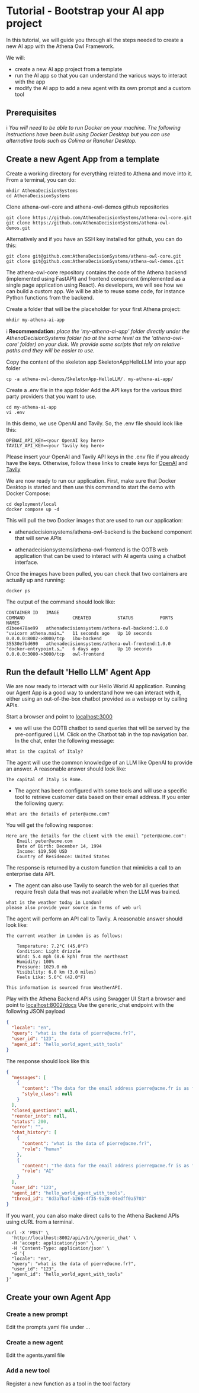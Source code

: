 # Tutorial - Bootstrap your AI app project 

In this tutorial, we will guide you through all the steps needed to create a new AI app with the Athena Owl Framework.

We will:  
- create a new AI app project from a template  
- run the AI app so that you can understand the various ways to interact with the app  
- modify the AI app to add a new agent with its own prompt and a custom tool

## Prerequisites
:information_source: *You will need to be able to run Docker on your machine. The following instructions have been built using Docker Desktop but you can use alternative tools such as Colima or Rancher Desktop.*

## Create a new Agent App from a template

Create a working directory for everything related to Athena and move into it. From a terminal, you can do:
```
mkdir AthenaDecisionSystems
cd AthenaDecisionSystems
```

Clone athena-owl-core and athena-owl-demos github repositories
```
git clone https://github.com/AthenaDecisionSystems/athena-owl-core.git
git clone https://github.com/AthenaDecisionSystems/athena-owl-demos.git
```
Alternatively and if you have an SSH key installed for github, you can do this:
```
git clone git@github.com:AthenaDecisionSystems/athena-owl-core.git 
git clone git@github.com:AthenaDecisionSystems/athena-owl-demos.git
```
The athena-owl-core repository contains the code of the Athena backend (implemented using FastAPI) and frontend component (implemented as a single page application using React). As developers, we will see how we can build a custom app. We will be able to reuse some code, for instance Python functions from the backend.

Create a folder that will be the placeholder for your first Athena project: 
```
mkdir my-athena-ai-app
```
:information_source: **Recommendation:** *place the 'my-athena-ai-app' folder directly under the AthenaDecisionSystems folder (so at the same level as the 'athena-owl-core' folder) on your disk. We provide some scripts that rely on relative paths and they will be easier to use.*

Copy the content of the skeleton app SkeletonAppHelloLLM into your app folder

```
cp -a athena-owl-demos/SkeletonApp-HelloLLM/. my-athena-ai-app/
```

Create a .env file in the app folder
Add the API keys for the various third party providers that you want to use. 
```
cd my-athena-ai-app
vi .env
```

In this demo, we use OpenAI and Tavily. So, the .env file should look like this:
```
OPENAI_API_KEY=<your OpenAI key here>
TAVILY_API_KEY=<your Tavily key here>
```
Please insert your OpenAI and Tavily API keys in the .env file if you already have the keys. 
Otherwise, follow these links to create keys for <a href="https://platform.openai.com/docs/quickstart" target="_blank">OpenAI</a> and <a href="https://app.tavily.com/" target="_blank">Tavily</a>

We are now ready to run our application. First, make sure that Docker Desktop is started and then use this command to start the demo with Docker Compose:
```
cd deployment/local
docker compose up -d
```

This will pull the two Docker images that are used to run our application:

- athenadecisionsystems/athena-owl-backend is the backend component that will serve APIs

- athenadecisionsystems/athena-owl-frontend is the OOTB web application that can be used to interact with AI agents using a chatbot interface.

Once the images have been pulled, you can check that two containers are actually up and running:
```
docker ps
```
The output of the command should look like: 
``` { .text .no-copy }
CONTAINER ID   IMAGE                                             COMMAND                  CREATED          STATUS          PORTS                    NAMES
d1bee478ae99   athenadecisionsystems/athena-owl-backend:1.0.0    "uvicorn athena.main…"   11 seconds ago   Up 10 seconds   0.0.0.0:8002->8000/tcp   ibu-backend
35530e7bd690   athenadecisionsystems/athena-owl-frontend:1.0.0   "docker-entrypoint.s…"   6 days ago       Up 10 seconds   0.0.0.0:3000->3000/tcp   owl-frontend
```

## Run the default 'Hello LLM' Agent App
We are now ready to interact with our Hello World AI application.
Running our Agent App is a good way to understand how we can interact with it, either using an out-of-the-box chatbot provided as a webapp or by calling APIs.

Start a browser and point to <a href="http://localhost:3000" target="_blank">localhost:3000</a>

- we will use the OOTB chatbot to send queries that will be served by the pre-configured LLM. Click on the Chatbot tab in the top navigation bar. In the chat, enter the following message:
```
What is the capital of Italy?
```
The agent will use the common knowledge of an LLM like OpenAI to provide an answer. A reasonable answer should look like:
``` { .text .no-copy }
The capital of Italy is Rome.

```

- The agent has been configured with some tools and will use a specific tool to retrieve customer data based on their email address. If you enter the following query:
```
What are the details of peter@acme.com?
```
You will get the following response:
``` { .text .no-copy }
Here are the details for the client with the email "peter@acme.com":
    Email: peter@acme.com
    Date of Birth: December 14, 1994
    Income: $19,500 USD
    Country of Residence: United States
```
The response is returned by a custom function that mimicks a call to an enterprise data API.

- The agent can also use Tavily to search the web for all queries that require fresh data that was not available when the LLM was trained.
```
what is the weather today in London? 
please also provide your source in terms of web url
```
The agent will perform an API call to Tavily. A reasonable answer should look like:
``` { .text .no-copy }
The current weather in London is as follows:

    Temperature: 7.2°C (45.0°F)
    Condition: Light drizzle
    Wind: 5.4 mph (8.6 kph) from the northeast
    Humidity: 100%
    Pressure: 1029.0 mb
    Visibility: 6.0 km (3.0 miles)
    Feels Like: 5.6°C (42.0°F)

This information is sourced from WeatherAPI.
```

Play with the Athena Backend APIs using Swagger UI
Start a browser and point to <a href="http://localhost:8002/docs" target="_blank">localhost:8002/docs</a>
Use the generic_chat endpoint with the following JSON payload
``` json
{
  "locale": "en",
  "query": "what is the data of pierre@acme.fr?",
  "user_id": "123",
  "agent_id": "hello_world_agent_with_tools"
}
```
The response should look like this
``` json
{
  "messages": [
    {
      "content": "The data for the email address pierre@acme.fr is as follows:\n\n- **Date of Birth**: December 14, 1994\n- **Income**: 19,500 EUR\n- **Country of Residence**: France",
      "style_class": null
    }
  ],
  "closed_questions": null,
  "reenter_into": null,
  "status": 200,
  "error": "",
  "chat_history": [
    {
      "content": "what is the data of pierre@acme.fr?",
      "role": "human"
    },
    {
      "content": "The data for the email address pierre@acme.fr is as follows:\n\n- **Date of Birth**: December 14, 1994\n- **Income**: 19,500 EUR\n- **Country of Residence**: France",
      "role": "AI"
    }
  ],
  "user_id": "123",
  "agent_id": "hello_world_agent_with_tools",
  "thread_id": "8d3a7baf-b266-4f35-9a28-04edff0a5703"
}
```

If you want, you can also make direct calls to the Athena Backend APIs using cURL from a terminal.
```
curl -X 'POST' \
  'http://localhost:8002/api/v1/c/generic_chat' \
  -H 'accept: application/json' \
  -H 'Content-Type: application/json' \
  -d '{
  "locale": "en",
  "query": "what is the data of pierre@acme.fr?",
  "user_id": "123",
  "agent_id": "hello_world_agent_with_tools"
}'
```

## Create your own Agent App

### Create a new prompt
Edit the prompts.yaml file under ...

### Create a new agent
Edit the agents.yaml file

### Add a new tool
Register a new function as a tool in the tool factory